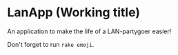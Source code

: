 LanApp (Working title)
=======================

An application to make the life of a LAN-partygoer easier!

Don't forget to run `rake emoji`.
